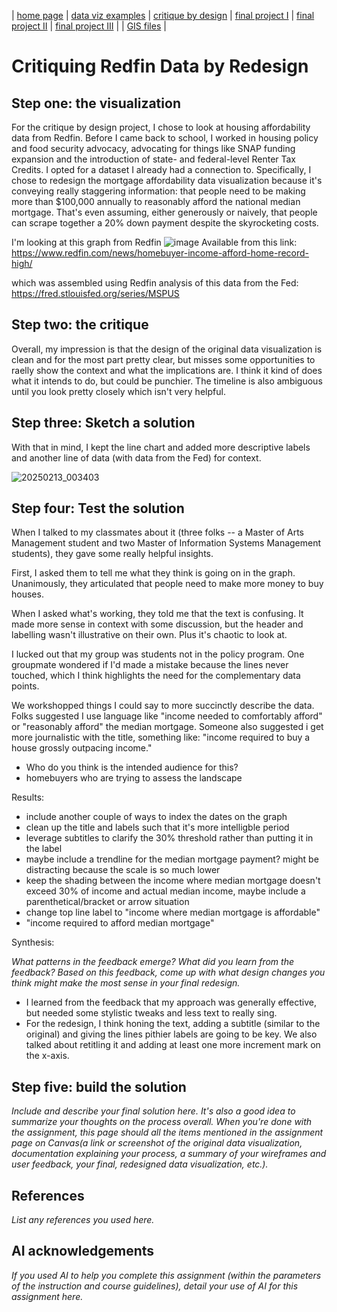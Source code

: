 | [home page](https://gabehafemann.github.io/dataviz/) | [data viz examples](dataviz-examples) | [critique by design](critique-by-design) | [final project I](final-project-part-one) | [final project II](final-project-part-two) | [final project III](final-project-part-three) | | [GIS files](GIS) |

# Critiquing Redfin Data by Redesign


## Step one: the visualization

For the critique by design project, I chose to look at housing affordability data from Redfin. Before I came back to school, I worked in housing policy and food security advocacy, advocating for things like SNAP funding expansion and the introduction of state- and federal-level Renter Tax Credits. I opted for a dataset I already had a connection to. Specifically, I chose to redesign the mortgage affordability data visualization because it's conveying really staggering information: that people need to be making more than $100,000 annually to reasonably afford the national median mortgage. That's even assuming, either generously or naively, that people can scrape together a 20% down payment despite the skyrocketing costs.

I'm looking at this graph from Redfin 
![image](https://github.com/user-attachments/assets/df81f53b-168e-4839-ae86-15dee1557eec)
Available from this link: https://www.redfin.com/news/homebuyer-income-afford-home-record-high/


which was assembled using Redfin analysis of this data from the Fed: https://fred.stlouisfed.org/series/MSPUS


## Step two: the critique

Overall, my impression is that the design of the original data visualization is clean and for the most part pretty clear, but misses some opportunities to raelly show the context and what the implications are. I think it kind of does what it intends to do, but could be punchier. The timeline is also ambiguous until you look pretty closely which isn't very helpful.


## Step three: Sketch a solution

With that in mind, I kept the line chart and added more descriptive labels and another line of data (with data from the Fed) for context.

![20250213_003403](https://github.com/user-attachments/assets/f22c8508-0161-4fc1-bf77-3a864994c036)


## Step four: Test the solution

When I talked to my classmates about it (three folks -- a Master of Arts Management student and two Master of Information Systems Management students), they gave some really helpful insights.

First, I asked them to tell me what they think is going on in the graph. Unanimously, they articulated that people need to make more money to buy houses.

When I asked what's working, they told me that the text is confusing. It made more sense in context with some discussion, but the header and labelling wasn't illustrative on their own. Plus it's chaotic to look at.

I lucked out that my group was students not in the policy program. One groupmate wondered if I'd made a mistake because the lines never touched, which I think highlights the need for the complementary data points.

We workshopped things I could say to more succinctly describe the data. Folks suggested I use language like "income needed to comfortably afford" or "reasonably afford" the median mortgage. Someone also suggested i get more journalistic with the title, something like: "income required to buy a house grossly outpacing income."


- Who do you think is the intended audience for this?
- homebuyers who are trying to assess the landscape

Results: 

- include another couple of ways to index the dates on the graph
- clean up the title and labels such that it's more intelligble period
- leverage subtitles to clarify the 30% threshold rather than putting it in the label
- maybe include a trendline for the median mortgage payment? might be distracting because the scale is so much lower
- keep the shading between the income where median mortgage doesn't exceed 30% of income and actual median income, maybe include a parenthetical/bracket or arrow situation
- change top line label to "income where median mortgage is affordable"
- "income required to afford median mortgage"



Synthesis: 

_What patterns in the feedback emerge?  What did you learn from the feedback?  Based on this feedback, come up with what design changes you think might make the most sense in your final redesign._

- I learned from the feedback that my approach was generally effective, but needed some stylistic tweaks and less text to really sing.
- For the redesign, I think honing the text, adding a subtitle (similar to the original) and giving the lines pithier labels are going to be key. We also talked about retitling it and adding at least one more increment mark on the x-axis. 


## Step five: build the solution

_Include and describe your final solution here. It's also a good idea to summarize your thoughts on the process overall. When you're done with the assignment, this page should all the items mentioned in the assignment page on Canvas(a link or screenshot of the original data visualization, documentation explaining your process, a summary of your wireframes and user feedback, your final, redesigned data visualization, etc.)._

## References
_List any references you used here._

## AI acknowledgements
_If you used AI to help you complete this assignment (within the parameters of the instruction and course guidelines), detail your use of AI for this assignment here._


